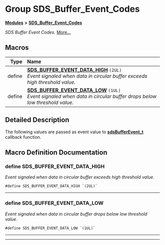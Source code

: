 

# Group SDS\_Buffer\_Event\_Codes



[**Modules**](modules.md) **>** [**SDS\_Buffer\_Event\_Codes**](group__SDS__Buffer__Event__Codes.md)



_SDS Buffer Event Codes._ [More...](#detailed-description)

































































## Macros

| Type | Name |
| ---: | :--- |
| define  | [**SDS\_BUFFER\_EVENT\_DATA\_HIGH**](group__SDS__Buffer__Event__Codes.md#define-sds_buffer_event_data_high)  `(2UL)`<br>_Event signaled when data in circular buffer exceeds high threshold value._  |
| define  | [**SDS\_BUFFER\_EVENT\_DATA\_LOW**](group__SDS__Buffer__Event__Codes.md#define-sds_buffer_event_data_low)  `(1UL)`<br>_Event signaled when data in circular buffer drops below low threshold value._  |

## Detailed Description


The following values are passed as event value to [**sdsBufferEvent\_t**](group__SDS__Buffer.md#typedef-sdsbufferevent_t) callback function. 


    
## Macro Definition Documentation





### define SDS\_BUFFER\_EVENT\_DATA\_HIGH 

_Event signaled when data in circular buffer exceeds high threshold value._ 
```
#define SDS_BUFFER_EVENT_DATA_HIGH `(2UL)`
```




<hr>



### define SDS\_BUFFER\_EVENT\_DATA\_LOW 

_Event signaled when data in circular buffer drops below low threshold value._ 
```
#define SDS_BUFFER_EVENT_DATA_LOW `(1UL)`
```




<hr>

------------------------------


